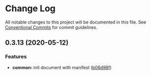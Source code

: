 # Change Log

All notable changes to this project will be documented in this file.
See [Conventional Commits](https://conventionalcommits.org) for commit guidelines.

## 0.3.13 (2020-05-12)


### Features

* **common:** init document with manifest ([b06d98f](https://github.com/monstrs-lab/nextjs-modules/commit/b06d98f83d1940a764f4074e646223ff7299d49d))
